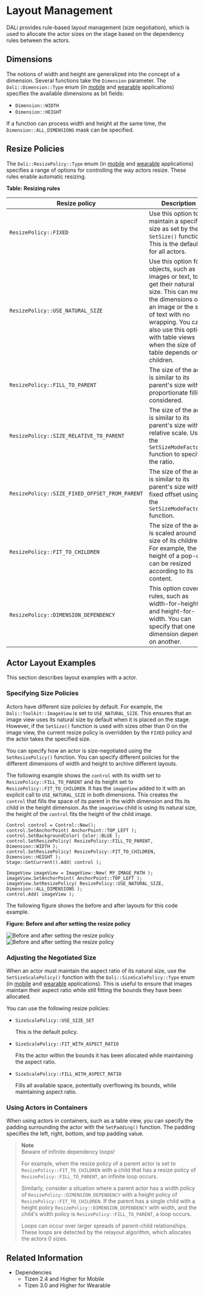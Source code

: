 # Layout Management


DALi provides rule-based layout management (size negotiation), which is used to allocate the actor sizes on the stage based on the dependency rules between the actors.

## Dimensions

The notions of width and height are generalized into the concept of a dimension. Several functions take the `Dimension` parameter. The `Dali::Dimension::Type` enum (in [mobile](../../../api/mobile/latest/namespaceDali_1_1Dimension.html#a4e123928ac3109e971b70874653d1b8b) and [wearable](../../../api/wearable/latest/namespaceDali_1_1Dimension.html#a4e123928ac3109e971b70874653d1b8b) applications) specifies the available dimensions as bit fields:

- `Dimension::WIDTH`
- `Dimension::HEIGHT`

If a function can process width and height at the same time, the `Dimension::ALL_DIMENSIONS` mask can be specified.

## Resize Policies

The `Dali::ResizePolicy::Type` enum (in [mobile](../../../api/mobile/latest/namespaceDali_1_1ResizePolicy.html#a8c47ec1e0b9c73e0fa8e40cfdd99276a) and [wearable](../../../api/wearable/latest/namespaceDali_1_1ResizePolicy.html#a8c47ec1e0b9c73e0fa8e40cfdd99276a) applications) specifies a range of options for controlling the way actors resize. These rules enable automatic resizing.

**Table: Resizing rules**

| Resize policy                            | Description                              | Illustration                             |
|------------------------------------------|------------------------------------------|------------------------------------------|
| `ResizePolicy::FIXED`                    | Use this option to maintain a specific size as set by the `SetSize()` function. This is the default for all actors. | ![captured screen2](./media/fixed.png) |
| `ResizePolicy::USE_NATURAL_SIZE`         | Use this option for objects, such as images or text, to get their natural size. This can mean the dimensions of an image or the size of text with no wrapping. You can also use this option with table views when the size of the table depends on its children. | ![captured screen2](./media/use_natural_size.png) |
| `ResizePolicy::FILL_TO_PARENT`           | The size of the actor is similar to its parent's size with proportionate filling considered. | ![captured screen2](./media/fill_to_parent.png) |
| `ResizePolicy::SIZE_RELATIVE_TO_PARENT`  | The size of the actor is similar to its parent's size with a relative scale. Use the `SetSizeModeFactor()` function to specify the ratio. |                                          |
| `ResizePolicy::SIZE_FIXED_OFFSET_FROM_PARENT` | The size of the actor is similar to its parent's size with a fixed offset using the `SetSizeModeFactor()` function. |                                          |
| `ResizePolicy::FIT_TO_CHILDREN`          | The size of the actor is scaled around the size of its children. For example, the height of a pop-up can be resized according to its content. | ![captured screen2](./media/fit_to_children.png) |
| `ResizePolicy::DIMENSION_DEPENDENCY`     | This option covers rules, such as width-for-height and height-for-width. You can specify that one dimension depends on another. | ![captured screen2](./media/dimension_dependency.png) |

## Actor Layout Examples

This section describes layout examples with a actor.

### Specifying Size Policies

Actors have different size policies by default. For example, the `Dali::Toolkit::ImageView` is set to `USE_NATURAL_SIZE`. This ensures that an image view uses its natural size by default when it is placed on the stage. However, if the `SetSize()` function is used with sizes other than 0 on the image view, the current resize policy is overridden by the `FIXED` policy and the actor takes the specified size.

You can specify how an actor is size-negotiated using the `SetResizePolicy()` function. You can specify different policies for the different dimensions of width and height to archive different layouts.

The following example shows the `control` with its width set to `ResizePolicy::FILL_TO_PARENT` and its height set to `ResizePolicy::FIT_TO_CHILDREN`. It has the `imageView` added to it with an explicit call to `USE_NATURAL_SIZE` in both dimensions. This creates the `control` that fills the space of its parent in the width dimension and fits its child in the height dimension. As the `imageView` child is using its natural size, the height of the `control` fits the height of the child image.

```
Control control = Control::New();
control.SetAnchorPoint( AnchorPoint::TOP_LEFT );
control.SetBackgroundColor( Color::BLUE );
control.SetResizePolicy( ResizePolicy::FILL_TO_PARENT, Dimension::WIDTH );
control.SetResizePolicy( ResizePolicy::FIT_TO_CHILDREN, Dimension::HEIGHT );
Stage::GetCurrent().Add( control );

ImageView imageView = ImageView::New( MY_IMAGE_PATH );
imageView.SetAnchorPoint( AnchorPoint::TOP_LEFT );
imageView.SetResizePolicy( ResizePolicy::USE_NATURAL_SIZE, Dimension::ALL_DIMENSIONS );
control.Add( imageView );
```

The following figure shows the before and after layouts for this code example.

**Figure: Before and after setting the resize policy**

![Before and after setting the resize policy](./media/before_resize.png) ![Before and after setting the resize policy](./media/after_resize.png)

### Adjusting the Negotiated Size

When an actor must maintain the aspect ratio of its natural size, use the `SetSizeScalePolicy()` function with the `Dali::SizeScalePolicy::Type` enum (in [mobile](../../../api/mobile/latest/namespaceDali_1_1SizeScalePolicy.html#affa6f549dbc4400ff47af52b1675a6af) and [wearable](../../../api/wearable/latest/namespaceDali_1_1SizeScalePolicy.html#affa6f549dbc4400ff47af52b1675a6af) applications). This is useful to ensure that images maintain their aspect ratio while still fitting the bounds they have been allocated.

You can use the following resize policies:

- `SizeScalePolicy::USE_SIZE_SET`

  This is the default policy.

- `SizeScalePolicy::FIT_WITH_ASPECT_RATIO`

  Fits the actor within the bounds it has been allocated while maintaining the aspect ratio.

- `SizeScalePolicy::FILL_WITH_ASPECT_RATIO`

  Fills all available space, potentially overflowing its bounds, while maintaining aspect ratio.

### Using Actors in Containers

When using actors in containers, such as a table view, you can specify the padding surrounding the actor with the `SetPadding()` function. The padding specifies the left, right, bottom, and top padding value.

> **Note**  
> Beware of infinite dependency loops!
>
> For example, when the resize policy of a parent actor is set to `ResizePolicy::FIT_TO_CHILDREN` with a child that has a resize policy of `ResizePolicy::FILL_TO_PARENT`, an infinite loop occurs.
>
> Similarly, consider a situation where a parent actor has a width policy of `ResizePolicy::DIMENSION_DEPENDENCY` with a height policy of `ResizePolicy::FIT_TO_CHILDREN`. If the parent has a single child with a height policy `ResizePolicy::DIMENSION_DEPENDENCY` with width, and the child's width policy is `ResizePolicy::FILL_TO_PARENT`, a loop occurs.
>
> Loops can occur over larger spreads of parent-child relationships. These loops are detected by the relayout algorithm, which allocates the actors 0 sizes.

## Related Information
- Dependencies
  - Tizen 2.4 and Higher for Mobile
  - Tizen 3.0 and Higher for Wearable
